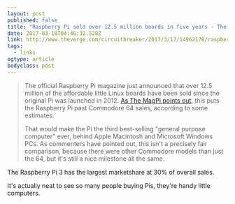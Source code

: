 ```yaml
---
layout: post 
published: false 
title: "Raspberry Pi sold over 12.5 million boards in five years - The Verge" 
date: 2017-03-18T04:46:32.528Z 
link: http://www.theverge.com/circuitbreaker/2017/3/17/14962170/raspberry-pi-sales-12-5-million-five-years-beats-commodore-64 
tags:
  - links
ogtype: article 
bodyclass: post 
---
```


> The official Raspberry Pi magazine just announced that over 12.5 million of the affordable little Linux boards have been sold since the original Pi was launched in 2012. [As The MagPi points out](https://www.raspberrypi.org/magpi/raspberry-pi-sales/), this puts the Raspberry Pi past Commodore 64 sales, according to some estimates. 
> 
> That would make the Pi the third best-selling "general purpose computer" ever, behind Apple Macintosh and Microsoft Windows PCs. As commenters have pointed out, this isn't a precisely fair comparison, because there were other Commodore models than just the 64, but it's still a nice milestone all the same.

The Raspberry Pi 3 has the largest marketshare at 30% of overall sales. 

It's actually neat to see so many people buying Pis, they're handy little computers.